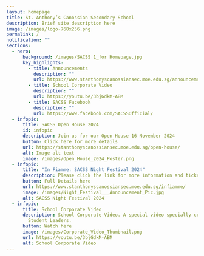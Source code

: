 ```yaml
---
layout: homepage
title: St. Anthony’s Canossian Secondary School
description: Brief site description here
image: /images/logo-768x256.png
permalink: /
notification: ""
sections:
  - hero:
      background: /images/SACSS 1_for Homepage.jpg
      key_highlights:
        - title: Announcements
          description: ""
          url: https://www.stanthonyscanossiansec.moe.edu.sg/announcements/
        - title: School Corporate Video
          description: ""
          url: https://youtu.be/3bjGdkM-ABM
        - title: SACSS Facebook
          description: ""
          url: https://www.facebook.com/SACSSOfficial/
  - infopic:
      title: SACSS Open House 2024
      id: infopic
      description: Join us for our Open House 16 November 2024
      button: Click here for more details
      url: https://stanthonyscanossiansec.moe.edu.sg/open-house/
      alt: Image alt text
      image: /images/Open_House_2024_Poster.png
  - infopic:
      title: "In Fiamme: SACSS Night Festival 2024"
      description: Please click the link for more information and ticketing details.
      button: Full Details here
      url: https://www.stanthonyscanossiansec.moe.edu.sg/infiamme/
      image: /images/Night_Festival___Announcement_Pic.jpg
      alt: SACSS Night Festival 2024
  - infopic:
      title: School Corporate Video
      description: School Corporate Video. A special video specially created by our
        Student Leaders.
      button: Watch here
      image: /images/Corporate_Video_Thumbnail.png
      url: https://youtu.be/3bjGdkM-ABM
      alt: School Corporate Video
---
```

